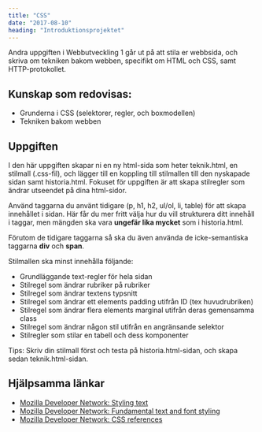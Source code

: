 ```yaml
---
title: "CSS"
date: "2017-08-10"
heading: "Introduktionsprojektet"
---
```


Andra uppgiften i Webbutveckling 1 går ut på att stila er webbsida, och skriva om tekniken bakom webben, specifikt om HTML och CSS, samt HTTP-protokollet.

## Kunskap som redovisas:

- Grunderna i CSS (selektorer, regler, och boxmodellen)
- Tekniken bakom webben

## Uppgiften

I den här uppgiften skapar ni en ny html-sida som heter teknik.html, en stilmall (.css-fil), och lägger till en koppling till stilmallen till den nyskapade sidan samt historia.html. Fokuset för uppgiften är att skapa stilregler som ändrar utseendet på dina html-sidor.

Använd taggarna du använt tidigare (p, h1, h2, ul/ol, li, table) för att skapa innehållet i sidan. Här får du mer fritt välja hur du vill strukturera ditt innehåll i taggar, men mängden ska vara **ungefär lika mycket** som i historia.html.

Förutom de tidigare taggarna så ska du även använda de icke-semantiska taggarna **div** och **span**.

Stilmallen ska minst innehålla följande:

- Grundläggande text-regler för hela sidan
- Stilregel som ändrar rubriker på rubriker
- Stilregel som ändrar textens typsnitt
- Stilregel som ändrar ett elements padding utifrån ID (tex huvudrubriken)
- Stilregel som ändrar flera elements marginal utifrån deras gemensamma class
- Stilregel som ändrar någon stil utifrån en angränsande selektor
- Stilregler som stilar en tabell och dess komponenter

Tips: Skriv din stilmall först och testa på historia.html-sidan, och skapa sedan teknik.html-sidan.

## Hjälpsamma länkar

- [Mozilla Developer Network: Styling text](https://developer.mozilla.org/en-US/docs/Learn/CSS/Styling_text)
- [Mozilla Developer Network: Fundamental text and font styling](https://developer.mozilla.org/en-US/docs/Learn/CSS/Styling_text/Fundamentals)
- [Mozilla Developer Network: CSS references](https://developer.mozilla.org/en-US/docs/Web/CSS/Reference)
